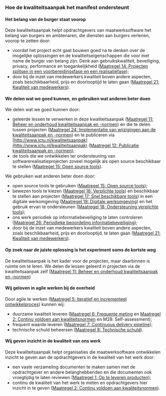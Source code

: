 ### Hoe de kwaliteitsaanpak het manifest ondersteunt

#### Het belang van de burger staat voorop

Deze kwaliteitsaanpak helpt opdrachtgevers van maatwerksoftware het belang van burgers en ambtenaren, die diensten aan burgers verlenen, voorop te zetten door:

- voordat het project echt gaat bouwen goed na te denken over de mogelijke oplossingen en de kwaliteitseigenschappen die voor met name de burger van belang zijn. Denk aan gebruikskwaliteit, beveiliging, privacy, performance en toegankelijkheid ([Maatregel 14: Projecten splitsen in een voorbereidingsfase en een realisatiefase](#maatregel-14-projecten-splitsen-in-een-voorbereidingsfase-en-een-realisatiefase));
- door bij de inzet van medewerkers kwaliteit boven andere aspecten, zoals beschikbaarheid, prijs en doorlooptijd te laten gaan ([Maatregel 21: Kwaliteit van medewerkers](#maatregel-21-kwaliteit-van-medewerkers)).

#### We delen wat we goed kunnen, en gebruiken wat anderen beter doen

We delen wat we goed kunnen door:

- geleerde lessen te verwerken in deze kwaliteitsaanpak ([Maatregel 11: Beheer en onderhoud kwaliteitsaanpak en -normen](#maatregel-11-beheer-en-onderhoud-kwaliteitsaanpak-en--normen)) en die te delen tussen projecten ([Maatregel 24: Implementatie van wijzigingen aan de kwaliteitsaanpak en -normen](#maatregel-24-implementatie-van-wijzigingen-aan-de-kwaliteitsaanpak-en--normen)) en te publiceren via [http://www.ictu.nl/kwaliteitsaanpak](http://www.ictu.nl/kwaliteitsaanpak) ([Maatregel 12: Publicatie kwaliteitsaanpak en -normen](#maatregel-12-publicatie-kwaliteitsaanpak-en--normen));
- de tools die we ontwikkelen ter ondersteuning van softwarerealisatieprojecten zoveel mogelijk als open source beschikbaar te stellen ([Maatregel 15: Open source tools](#maatregel-15-open-source-tools)).

We gebruiken wat anderen beter doen door:

- open source tools te gebruiken ([Maatregel 15: Open source tools](#maatregel-15-open-source-tools));
- bewezen tools te kiezen ([Maatregel 16: Verplichte tools](#maatregel-16-verplichte-tools)) en beschikbaar te stellen aan projecten ([Maatregel 17: Snel beschikbare tools](#maatregel-17-snel-beschikbare-tools)) in een digitale werkomgeving ([Maatregel 19: Digitale werkomgeving](#maatregel-19-digitale-werkomgeving)) en het gebruik ervan te ondersteunen ([Maatregel 18: Ondersteuning verplichte tools](#maatregel-18-ondersteuning-verplichte-tools));
- ons werk periodiek op informatiebeveiliging te laten controleren ([Maatregel 26: Periodieke beoordeling informatiebeveiliging](#maatregel-26-periodieke-beoordeling-informatiebeveiliging));
- door bij de inzet van medewerkers kwaliteit boven andere aspecten, zoals beschikbaarheid, prijs en doorlooptijd, te laten gaan ([Maatregel 21: Kwaliteit van medewerkers](#maatregel-21-kwaliteit-van-medewerkers)).

#### Op zoek naar de juiste oplossing is het experiment soms de kortste weg

De kwaliteitsaanpak is het kader voor de projecten, maar daarbinnen is ruimte om te leren. We delen de lessen geleerd in projecten via de kwaliteitsaanpak zelf ([Maatregel 11: Beheer en onderhoud kwaliteitsaanpak en -normen](#maatregel-11-beheer-en-onderhoud-kwaliteitsaanpak-en--normen))

#### Wij geloven in agile werken bij de overheid

Door agile te werken ([Maatregel 5: Iteratief en incrementeel ontwikkelproces](#maatregel-5-iteratief-en-incrementeel-ontwikkelproces)) kunnen wij:

- duurzame kwaliteit leveren ([Maatregel 6: Frequente meting](#maatregel-6-frequente-meting) en [Maatregel 2: Continu voldoen aan kwaliteitsnormen](#maatregel-2-continu-voldoen-aan-kwaliteitsnormen) en M28: Self-assessment);
- frequent waarde leveren ([Maatregel 7: Continuous delivery pipeline](#maatregel-7-continuous-delivery-pipeline));
- technische schuld beheersen ([Maatregel 8: Technische schuld](#maatregel-8-technische-schuld)).

#### Wij geven inzicht in de kwaliteit van ons werk

Deze kwaliteitsaanpak helpt organisaties die maatwerksoftware ontwikkelen inzicht te geven aan de opdrachtgevers in de kwaliteit van het werk door:

- een vaste verzameling documenten te maken samen met de opdrachtgever en andere belanghebbenden en die documenten ook vroegtijdig te laten reviewen ([Maatregel 1: Op te leveren producten](#maatregel-1-op-te-leveren-producten));
- continu de kwaliteit van het werk te meten en opdrachtgevers hier inzicht in te geven ([Maatregel 2: Continu voldoen aan kwaliteitsnormen](#maatregel-2-continu-voldoen-aan-kwaliteitsnormen)).

